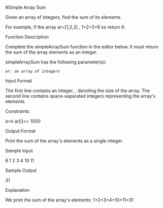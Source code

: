 #Simple Array Sum

Given an array of integers, find the sum of its elements.

For example, if the array ar=[1,2,3] , 1+2+3=6 so return 6.

Function Description

Complete the simpleArraySum function in the editor below. It must return the sum of the array elements as an integer.

simpleArraySum has the following parameter(s):

    ar: an array of integers

Input Format

The first line contains an integer, , denoting the size of the array.
The second line contains space-separated integers representing the array's elements.

Constraints

a<n ar[i]<= 1000

Output Format

Print the sum of the array's elements as a single integer.

Sample Input

6
1 2 3 4 10 11

Sample Output

31

Explanation

We print the sum of the array's elements: 1+2+3+4+10+11=31
